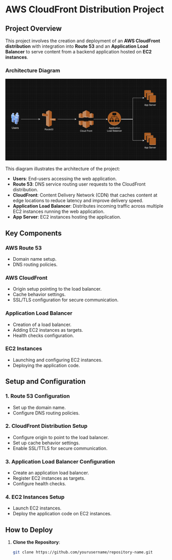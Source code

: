 # AWS CloudFront Distribution Project

## Project Overview

This project involves the creation and deployment of an **AWS CloudFront distribution** with integration into **Route 53** and an **Application Load Balancer** to serve content from a backend application hosted on **EC2 instances**.

### Architecture Diagram

![Architecture Diagram](architecture-diagram.jpg)

This diagram illustrates the architecture of the project:

- **Users**: End-users accessing the web application.
- **Route 53**: DNS service routing user requests to the CloudFront distribution.
- **CloudFront**: Content Delivery Network (CDN) that caches content at edge locations to reduce latency and improve delivery speed.
- **Application Load Balancer**: Distributes incoming traffic across multiple EC2 instances running the web application.
- **App Server**: EC2 instances hosting the application.

## Key Components

### AWS Route 53
- Domain name setup.
- DNS routing policies.

### AWS CloudFront
- Origin setup pointing to the load balancer.
- Cache behavior settings.
- SSL/TLS configuration for secure communication.

### Application Load Balancer
- Creation of a load balancer.
- Adding EC2 instances as targets.
- Health checks configuration.

### EC2 Instances
- Launching and configuring EC2 instances.
- Deploying the application code.

## Setup and Configuration

### 1. Route 53 Configuration
   - Set up the domain name.
   - Configure DNS routing policies.

### 2. CloudFront Distribution Setup
   - Configure origin to point to the load balancer.
   - Set up cache behavior settings.
   - Enable SSL/TTLS for secure communication.

### 3. Application Load Balancer Configuration
   - Create an application load balancer.
   - Register EC2 instances as targets.
   - Configure health checks.

### 4. EC2 Instances Setup
   - Launch EC2 instances.
   - Deploy the application code on EC2 instances.

## How to Deploy

1. **Clone the Repository**:
   ```bash
   git clone https://github.com/yourusername/repository-name.git

